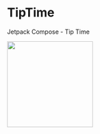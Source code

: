 # TipTime
Jetpack Compose - Tip Time

<img src="https://user-images.githubusercontent.com/79766537/214062071-aa81eb60-bee0-4ade-9683-460d7157758a.png" width="200">


